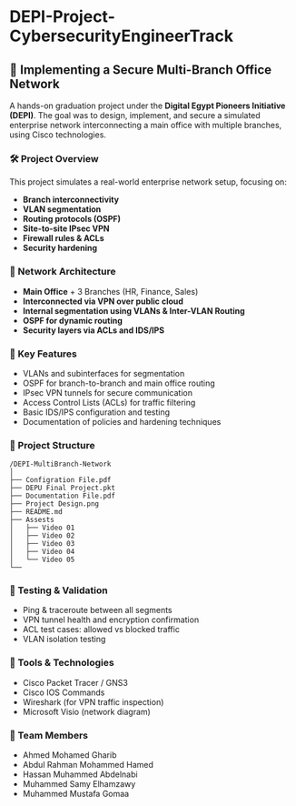 # DEPI-Project-CybersecurityEngineerTrack
## 📡 Implementing a Secure Multi-Branch Office Network

A hands-on graduation project under the **Digital Egypt Pioneers Initiative (DEPI)**. The goal was to design, implement, and secure a simulated enterprise network interconnecting a main office with multiple branches, using Cisco technologies.

### 🛠️ Project Overview
This project simulates a real-world enterprise network setup, focusing on:
* **Branch interconnectivity**
* **VLAN segmentation**
* **Routing protocols (OSPF)**
* **Site-to-site IPsec VPN**
* **Firewall rules & ACLs**
* **Security hardening**

### 🧩 Network Architecture
* **Main Office** + 3 Branches (HR, Finance, Sales)
* **Interconnected via VPN over public cloud**
* **Internal segmentation using VLANs & Inter-VLAN Routing**
* **OSPF for dynamic routing**
* **Security layers via ACLs and IDS/IPS**


### 🔐 Key Features
* VLANs and subinterfaces for segmentation
* OSPF for branch-to-branch and main office routing
* IPsec VPN tunnels for secure communication
* Access Control Lists (ACLs) for traffic filtering
* Basic IDS/IPS configuration and testing
* Documentation of policies and hardening techniques


### 📁 Project Structure

```
/DEPI-MultiBranch-Network
│
├── Configration File.pdf
├── DEPU Final Project.pkt
├── Documentation File.pdf
├── Project Design.png
├── README.md
├── Assests
│   ├── Video 01
│   ├── Video 02
│   ├── Video 03
│   ├── Video 04
│   └── Video 05
└── 
```

### 🧪 Testing & Validation
* Ping & traceroute between all segments
* VPN tunnel health and encryption confirmation
* ACL test cases: allowed vs blocked traffic
* VLAN isolation testing


### 📌 Tools & Technologies
* Cisco Packet Tracer / GNS3
* Cisco IOS Commands
* Wireshark (for VPN traffic inspection)
* Microsoft Visio (network diagram)

### 📌 Team Members
* Ahmed Mohamed Gharib
* Abdul Rahman Mohammed Hamed
* Hassan Muhammed Abdelnabi
* Muhammed Samy Elhamzawy
* Muhammed Mustafa Gomaa
